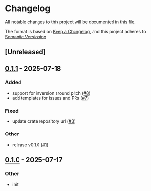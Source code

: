 # Changelog

All notable changes to this project will be documented in this file.

The format is based on [Keep a Changelog](https://keepachangelog.com/en/1.0.0/),
and this project adheres to [Semantic Versioning](https://semver.org/spec/v2.0.0.html).

## [Unreleased]

## [0.1.1](https://github.com/francescofarina/carmen-lang/compare/v0.1.0...v0.1.1) - 2025-07-18

### Added

- support for inversion around pitch ([#8](https://github.com/francescofarina/carmen-lang/pull/8))
- add templates for issues and PRs ([#7](https://github.com/francescofarina/carmen-lang/pull/7))

### Fixed

- update crate repository url ([#3](https://github.com/francescofarina/carmen-lang/pull/3))

### Other

- release v0.1.0 ([#1](https://github.com/francescofarina/carmen-lang/pull/1))

## [0.1.0](https://github.com/francescofarina/carmen-lang/releases/tag/v0.1.0) - 2025-07-17

### Other

- init
